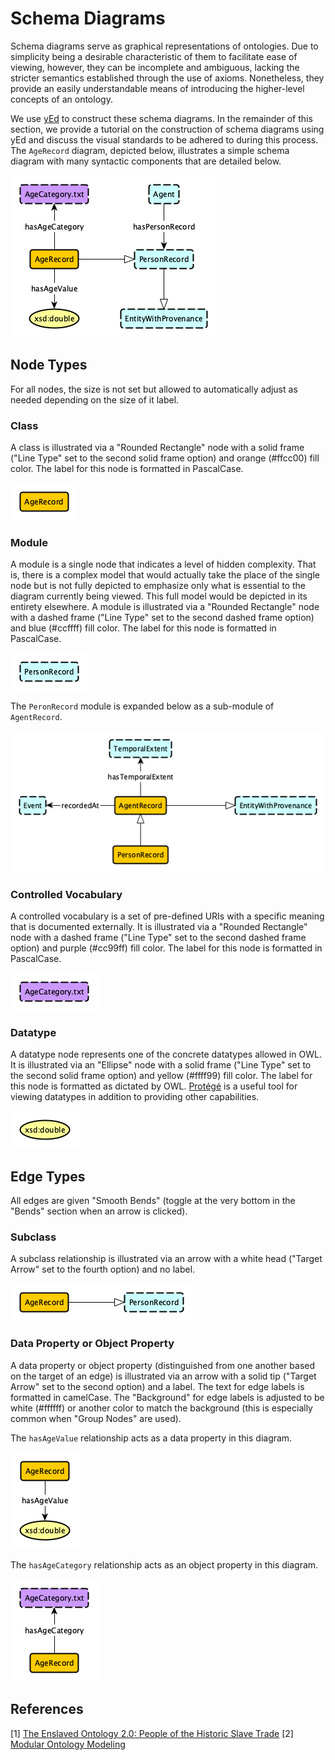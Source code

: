 # Schema Diagrams

Schema diagrams serve as graphical representations of ontologies. Due to simplicity being a desirable characteristic of them to facilitate ease of viewing, however, they can be incomplete and ambiguous, lacking the stricter semantics established through the use of axioms. Nonetheless, they provide an easily understandable means of introducing the higher-level concepts of an ontology.

We use [yEd](https://www.yworks.com/products/yed) to construct these schema diagrams. In the remainder of this section, we provide a tutorial on the construction of schema diagrams using yEd and discuss the visual standards to be adhered to during this process. The `AgeRecord` diagram, depicted below, illustrates a simple schema diagram with many syntactic components that are detailed below.

![AgeRecord](schema-diagrams/AgeRecord.png)

## Node Types

For all nodes, the size is not set but allowed to automatically adjust as needed depending on the size of it label.

### Class

A class is illustrated via a "Rounded Rectangle" node with a solid frame ("Line Type" set to the second solid frame option) and orange (#ffcc00) fill color. The label for this node is formatted in PascalCase.

![AgeRecord Node](schema-diagrams/AgeRecordNode.png)

### Module

A module is a single node that indicates a level of hidden complexity. That is, there is a complex model that would actually take the place of the single node but is not fully depicted to emphasize only what is essential to the diagram currently being viewed. This full model would be depicted in its entirety elsewhere. A module is illustrated via a "Rounded Rectangle" node with a dashed frame ("Line Type" set to the second dashed frame option) and blue (#ccffff) fill color. The label for this node is formatted in PascalCase.

![PersonRecord Node](schema-diagrams/PersonRecordNode.png)

The `PeronRecord` module is expanded below as a sub-module of `AgentRecord`.

![AgentRecord](schema-diagrams/AgentRecord.png)

### Controlled Vocabulary

A controlled vocabulary is a set of pre-defined URIs with a specific meaning that is documented externally. It is illustrated via a "Rounded Rectangle" node with a dashed frame ("Line Type" set to the second dashed frame option) and purple (#cc99ff) fill color. The label for this node is formatted in PascalCase.

![AgeCategory.txt Node](schema-diagrams/AgeCategoryNode.png)

### Datatype

A datatype node represents one of the concrete datatypes allowed in OWL. It is illustrated via an "Ellipse" node with a solid frame ("Line Type" set to the second solid frame option) and yellow (#ffff99) fill color. The label for this node is formatted as dictated by OWL. [Protégé](https://protege.stanford.edu) is a useful tool for viewing datatypes in addition to providing other capabilities.

![xsd:double Node](schema-diagrams/xsddoubleNode.png)

## Edge Types

All edges are given "Smooth Bends" (toggle at the very bottom in the "Bends" section when an arrow is clicked).

### Subclass

A subclass relationship is illustrated via an arrow with a white head ("Target Arrow" set to the fourth option) and no label.

![AgeRecord subclassOf PersonRecord](schema-diagrams/AgeRecord-subclass-PersonRecord.png)

### Data Property or Object Property

A data property or object property (distinguished from one another based on the target of an edge) is illustrated via an arrow with a solid tip ("Target Arrow" set to the second option) and a label. The text for edge labels is formatted in camelCase. The "Background" for edge labels is adjusted to be white (#ffffff) or another color to match the background (this is especially common when "Group Nodes" are used).

The `hasAgeValue` relationship acts as a data property in this diagram.

![AgeRecord hasAgeValue xsd:double](schema-diagrams/AgeRecord-hasAgeValue-xsddouble.png)

The `hasAgeCategory` relationship acts as an object property in this diagram.

![AgeRecord hasAgeCategory AgeCategory.txt](schema-diagrams/AgeRecord-hasAgeCategory-AgeCategory.png)

## References

[1] [The Enslaved Ontology 2.0: People of the Historic Slave Trade](https://docs.enslaved.org/ontology/v2/Enslaved_Documentation_V2_0-2.pdf)
[2] [Modular Ontology Modeling](https://www.semantic-web-journal.net/system/files/swj2806.pdf)